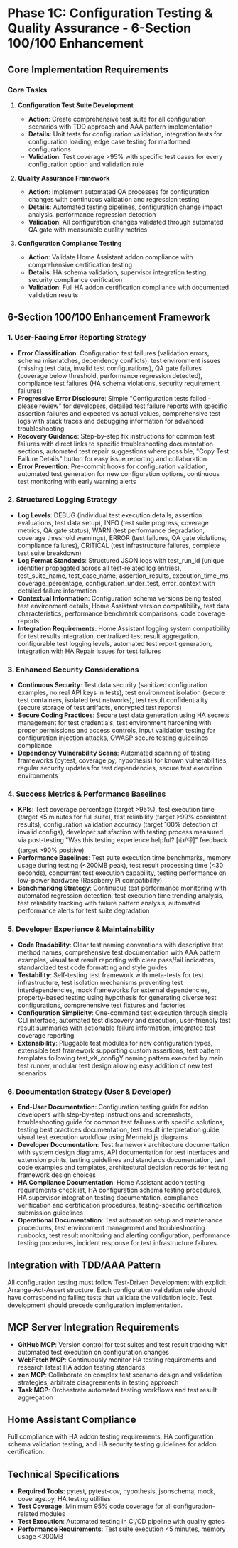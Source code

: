 # Phase 1C: Configuration Testing & Quality Assurance - 6-Section 100/100 Enhancement

## Core Implementation Requirements

### Core Tasks
1. **Configuration Test Suite Development**
   - **Action**: Create comprehensive test suite for all configuration scenarios with TDD approach and AAA pattern implementation
   - **Details**: Unit tests for configuration validation, integration tests for configuration loading, edge case testing for malformed configurations
   - **Validation**: Test coverage >95% with specific test cases for every configuration option and validation rule

2. **Quality Assurance Framework**
   - **Action**: Implement automated QA processes for configuration changes with continuous validation and regression testing
   - **Details**: Automated testing pipelines, configuration change impact analysis, performance regression detection
   - **Validation**: All configuration changes validated through automated QA gate with measurable quality metrics

3. **Configuration Compliance Testing**
   - **Action**: Validate Home Assistant addon compliance with comprehensive certification testing
   - **Details**: HA schema validation, supervisor integration testing, security compliance verification
   - **Validation**: Full HA addon certification compliance with documented validation results

## 6-Section 100/100 Enhancement Framework

### 1. User-Facing Error Reporting Strategy
- **Error Classification**: Configuration test failures (validation errors, schema mismatches, dependency conflicts), test environment issues (missing test data, invalid test configurations), QA gate failures (coverage below threshold, performance regression detected), compliance test failures (HA schema violations, security requirement failures)
- **Progressive Error Disclosure**: Simple "Configuration tests failed - please review" for developers, detailed test failure reports with specific assertion failures and expected vs actual values, comprehensive test logs with stack traces and debugging information for advanced troubleshooting
- **Recovery Guidance**: Step-by-step fix instructions for common test failures with direct links to specific troubleshooting documentation sections, automated test repair suggestions where possible, "Copy Test Failure Details" button for easy issue reporting and collaboration
- **Error Prevention**: Pre-commit hooks for configuration validation, automated test generation for new configuration options, continuous test monitoring with early warning alerts

### 2. Structured Logging Strategy
- **Log Levels**: DEBUG (individual test execution details, assertion evaluations, test data setup), INFO (test suite progress, coverage metrics, QA gate status), WARN (test performance degradation, coverage threshold warnings), ERROR (test failures, QA gate violations, compliance failures), CRITICAL (test infrastructure failures, complete test suite breakdown)
- **Log Format Standards**: Structured JSON logs with test_run_id (unique identifier propagated across all test-related log entries), test_suite_name, test_case_name, assertion_results, execution_time_ms, coverage_percentage, configuration_under_test, error_context with detailed failure information
- **Contextual Information**: Configuration schema versions being tested, test environment details, Home Assistant version compatibility, test data characteristics, performance benchmark comparisons, code coverage reports
- **Integration Requirements**: Home Assistant logging system compatibility for test results integration, centralized test result aggregation, configurable test logging levels, automated test report generation, integration with HA Repair issues for test failures

### 3. Enhanced Security Considerations
- **Continuous Security**: Test data security (sanitized configuration examples, no real API keys in tests), test environment isolation (secure test containers, isolated test networks), test result confidentiality (secure storage of test artifacts, encrypted test reports)
- **Secure Coding Practices**: Secure test data generation using HA secrets management for test credentials, test environment hardening with proper permissions and access controls, input validation testing for configuration injection attacks, OWASP secure testing guidelines compliance
- **Dependency Vulnerability Scans**: Automated scanning of testing frameworks (pytest, coverage.py, hypothesis) for known vulnerabilities, regular security updates for test dependencies, secure test execution environments

### 4. Success Metrics & Performance Baselines
- **KPIs**: Test coverage percentage (target >95%), test execution time (target <5 minutes for full suite), test reliability (target >99% consistent results), configuration validation accuracy (target 100% detection of invalid configs), developer satisfaction with testing process measured via post-testing "Was this testing experience helpful? [👍/👎]" feedback (target >90% positive)
- **Performance Baselines**: Test suite execution time benchmarks, memory usage during testing (<200MB peak), test result processing time (<30 seconds), concurrent test execution capability, testing performance on low-power hardware (Raspberry Pi compatibility)
- **Benchmarking Strategy**: Continuous test performance monitoring with automated regression detection, test execution time trending analysis, test reliability tracking with failure pattern analysis, automated performance alerts for test suite degradation

### 5. Developer Experience & Maintainability
- **Code Readability**: Clear test naming conventions with descriptive test method names, comprehensive test documentation with AAA pattern examples, visual test result reporting with clear pass/fail indicators, standardized test code formatting and style guides
- **Testability**: Self-testing test framework with meta-tests for test infrastructure, test isolation mechanisms preventing test interdependencies, mock frameworks for external dependencies, property-based testing using hypothesis for generating diverse test configurations, comprehensive test fixtures and factories
- **Configuration Simplicity**: One-command test execution through simple CLI interface, automated test discovery and execution, user-friendly test result summaries with actionable failure information, integrated test coverage reporting
- **Extensibility**: Pluggable test modules for new configuration types, extensible test framework supporting custom assertions, test pattern templates following test_vX_configY naming pattern executed by main test runner, modular test design allowing easy addition of new test scenarios

### 6. Documentation Strategy (User & Developer)
- **End-User Documentation**: Configuration testing guide for addon developers with step-by-step instructions and screenshots, troubleshooting guide for common test failures with specific solutions, testing best practices documentation, test result interpretation guide, visual test execution workflow using Mermaid.js diagrams
- **Developer Documentation**: Test framework architecture documentation with system design diagrams, API documentation for test interfaces and extension points, testing guidelines and standards documentation, test code examples and templates, architectural decision records for testing framework design choices
- **HA Compliance Documentation**: Home Assistant addon testing requirements checklist, HA configuration schema testing procedures, HA supervisor integration testing documentation, compliance verification and certification procedures, testing-specific certification submission guidelines
- **Operational Documentation**: Test automation setup and maintenance procedures, test environment management and troubleshooting runbooks, test result monitoring and alerting configuration, performance testing procedures, incident response for test infrastructure failures

## Integration with TDD/AAA Pattern
All configuration testing must follow Test-Driven Development with explicit Arrange-Act-Assert structure. Each configuration validation rule should have corresponding failing tests that validate the validation logic. Test development should precede configuration implementation.

## MCP Server Integration Requirements
- **GitHub MCP**: Version control for test suites and test result tracking with automated test execution on configuration changes
- **WebFetch MCP**: Continuously monitor HA testing requirements and research latest HA addon testing standards
- **zen MCP**: Collaborate on complex test scenario design and validation strategies, arbitrate disagreements in testing approach
- **Task MCP**: Orchestrate automated testing workflows and test result aggregation

## Home Assistant Compliance
Full compliance with HA addon testing requirements, HA configuration schema validation testing, and HA security testing guidelines for addon certification.

## Technical Specifications
- **Required Tools**: pytest, pytest-cov, hypothesis, jsonschema, mock, coverage.py, HA testing utilities
- **Test Coverage**: Minimum 95% code coverage for all configuration-related modules
- **Test Execution**: Automated testing in CI/CD pipeline with quality gates
- **Performance Requirements**: Test suite execution <5 minutes, memory usage <200MB